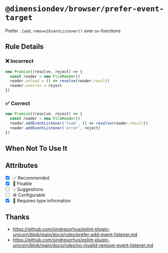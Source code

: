 <!-- begin title -->

# `@dimensiondev/browser/prefer-event-target`

Prefer `.{add,remove}EventListener()` over `on`-functions

<!-- end title -->

## Rule Details

### :x: Incorrect

```ts
new Promise((resolve, reject) => {
  const reader = new FileReader()
  reader.onload = () => resolve(reader.result)
  reader.onerror = reject
})
```

### :white_check_mark: Correct

```ts
new Promise((resolve, reject) => {
  const reader = new FileReader()
  reader.addEventListener('load', () => resolve(reader.result))
  reader.addEventListener('error', reject)
})
```

## When Not To Use It

## Attributes

<!-- begin attributes -->

- [x] :white_check_mark: Recommended
- [x] :wrench: Fixable
- [ ] :bulb: Suggestions
- [ ] :gear: Configurable
- [x] :thought_balloon: Requires type information

<!-- end attributes -->

## Thanks

- <https://github.com/sindresorhus/eslint-plugin-unicorn/blob/main/docs/rules/prefer-add-event-listener.md>
- <https://github.com/sindresorhus/eslint-plugin-unicorn/blob/main/docs/rules/no-invalid-remove-event-listener.md>
